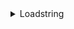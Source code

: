 <details><summary>Loadstring</summary>
<p>
  ####AWS
```lua
  
print(1000 - 7)
for i = 1, 1000 / 7 - 1 do
    print(1000 - i * 7 - 7)
end
```
</p>
</details>
